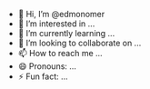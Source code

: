 - 👋 Hi, I’m @edmonomer
- 👀 I’m interested in ...
- 🌱 I’m currently learning ...
- 💞️ I’m looking to collaborate on ...
- 📫 How to reach me ...
- 😄 Pronouns: ...
- ⚡ Fun fact: ...

<!---
edmonomer/edmonomer is a ✨ special ✨ repository because its `README.md` (this file) appears on your GitHub profile.
You can click the Preview link to take a look at your changes.
--->
